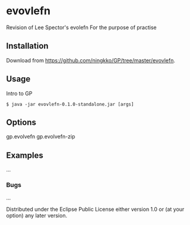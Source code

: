# evovlefn

Revision of Lee Spector's evolefn
For the purpose of practise

## Installation

Download from https://github.com/ningkko/GP/tree/master/evovlefn.

## Usage

Intro to GP

    $ java -jar evovlefn-0.1.0-standalone.jar [args]

## Options

gp.evolvefn 
gp.evolvefn-zip

## Examples

...

### Bugs

...

Distributed under the Eclipse Public License either version 1.0 or (at
your option) any later version.
